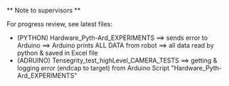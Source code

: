 ** Note to supervisors ** 

For progress review, see latest files:  
- (PYTHON) Hardware_Pyth-Ard_EXPERIMENTS ==> sends error to Arduino ==> Arduino prints ALL DATA from robot ==> all data read by python & saved in Excel file 
- (ADRUINO) Tensegrity_test_highLevel_CAMERA_TESTS ==> getting & logging error (endcap to target) from Arduino Script "Hardware_Pyth-Ard_EXPERIMENTS"

